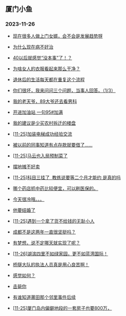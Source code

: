 ## 厦门小鱼 
### 2023-11-26

+ [现在很多人做上门女婿，会不会是发展趋势呀](http://bbs.xmfish.com/read-htm-tid-18111298.html)

+ [为什么现在病不好治](http://bbs.xmfish.com/read-htm-tid-18111297.html)

+ [40以后就感觉“没本事”了！？](http://bbs.xmfish.com/read-htm-tid-18111333.html)

+ [为啥女人的衣服看起来那么干净？](http://bbs.xmfish.com/read-htm-tid-18111158.html)

+ [退休后的生活每天都在重复这个流程](http://bbs.xmfish.com/read-htm-tid-18111327.html)

+ [你们很坏，我来问问三个问题，当事人回答。（1/3）](http://bbs.xmfish.com/read-htm-tid-18111259.html)

+ [我的老天爷，89大爷还去看男科](http://bbs.xmfish.com/read-htm-tid-18111330.html)

+ [开进加油站 一句95#加满](http://bbs.xmfish.com/read-htm-tid-18111319.html)

+ [我的建议是少买农村拆迁的楼盘](http://bbs.xmfish.com/read-htm-tid-18111353.html)

+ [[11-25]加装电梯成功经验交流](http://bbs.xmfish.com/read-htm-tid-18111187.html)

+ [被以前的同事知道有点存款就要借了……](http://bbs.xmfish.com/read-htm-tid-18111234.html)

+ [[11-25]马云也入局预制菜了](http://bbs.xmfish.com/read-htm-tid-18111237.html)

+ [摆地摊不好卖](http://bbs.xmfish.com/read-htm-tid-18111320.html)

+ [[11-25]科目三挂了  教练说要等二个月才能约 是真的吗](http://bbs.xmfish.com/read-htm-tid-18111328.html)

+ [哪个药店抓中药比较便宜，可以刷医保的。](http://bbs.xmfish.com/read-htm-tid-18111300.html)

+ [今天很冷哦。。。](http://bbs.xmfish.com/read-htm-tid-18111339.html)

+ [他要结婚了](http://bbs.xmfish.com/read-htm-tid-18111503.html)

+ [[11-25]遇到一个拿了货不给钱的无耻小人](http://bbs.xmfish.com/read-htm-tid-18111348.html)

+ [成都不是这两年一直很坚挺吗？](http://bbs.xmfish.com/read-htm-tid-18111472.html)

+ [有梦想，说不定哪天就实现了呢？](http://bbs.xmfish.com/read-htm-tid-18111379.html)

+ [[11-26]湖滨四里不如绿家园，更不如蓝湾国际！](http://bbs.xmfish.com/read-htm-tid-18111611.html)

+ [桥隧大队的执法人员真是用心良苦啊！](http://bbs.xmfish.com/read-htm-tid-18111417.html)

+ [感觉如何？](http://bbs.xmfish.com/read-htm-tid-18111484.html)

+ [击毙你](http://bbs.xmfish.com/read-htm-tid-18111414.html)

+ [有谁知道莆田那个邻里事件后续](http://bbs.xmfish.com/read-htm-tid-18111507.html)

+ [[11-25]厦门岛内偏僻地段的一套房子也要800万，](http://bbs.xmfish.com/read-htm-tid-18111409.html)

